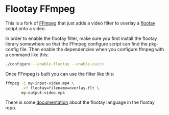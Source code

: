 Flootay FFmpeg
==============

This is a fork of [FFmpeg](https://ffmpeg.org/) that just adds a video filter to overlay a [flootay](https://github.com/bpeel/flootay) script onto a video.

In order to enable the flootay filter, make sure you first install the flootay library somewhere so that the FFmpeg configure script can find the pkg-config file. Then enable the dependencies when you configure ffmpeg with a command like this:

```bash
./configure --enable-flootay --enable-cairo
```

Once FFmpeg is built you can use the filter like this:

```bash
ffmpeg -i my-input-video.mp4 \
       -vf flootay=filename=overlay.flt \
       my-output-video.mp4
```

There is some [documentation](https://github.com/bpeel/flootay/blob/main/README.md#flootay-language) about the flootay language in the flootay repo.
